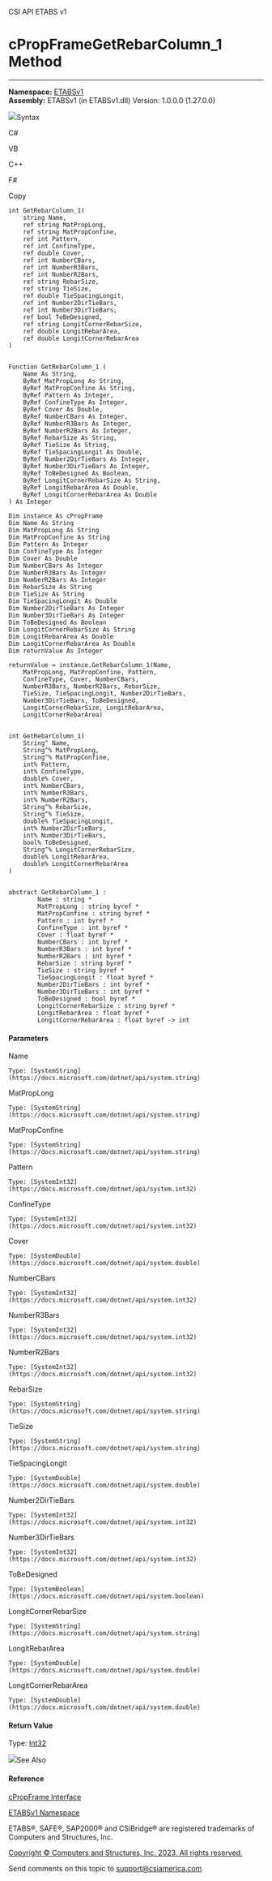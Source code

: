 ﻿

CSI API ETABS v1

# cPropFrameGetRebarColumn_1 Method  
  
---  
  
**Namespace:** [ETABSv1](2780f1b8-2033-5289-2298-1cdb2a7508d9.htm)  
**Assembly:** ETABSv1 (in ETABSv1.dll) Version: 1.0.0.0 (1.27.0.0)

![](../icons/SectionExpanded.png)Syntax

C#

VB

C++

F#

Copy

    
    
    int GetRebarColumn_1(
    	string Name,
    	ref string MatPropLong,
    	ref string MatPropConfine,
    	ref int Pattern,
    	ref int ConfineType,
    	ref double Cover,
    	ref int NumberCBars,
    	ref int NumberR3Bars,
    	ref int NumberR2Bars,
    	ref string RebarSize,
    	ref string TieSize,
    	ref double TieSpacingLongit,
    	ref int Number2DirTieBars,
    	ref int Number3DirTieBars,
    	ref bool ToBeDesigned,
    	ref string LongitCornerRebarSize,
    	ref double LongitRebarArea,
    	ref double LongitCornerRebarArea
    )
    
    
    Function GetRebarColumn_1 ( 
    	Name As String,
    	ByRef MatPropLong As String,
    	ByRef MatPropConfine As String,
    	ByRef Pattern As Integer,
    	ByRef ConfineType As Integer,
    	ByRef Cover As Double,
    	ByRef NumberCBars As Integer,
    	ByRef NumberR3Bars As Integer,
    	ByRef NumberR2Bars As Integer,
    	ByRef RebarSize As String,
    	ByRef TieSize As String,
    	ByRef TieSpacingLongit As Double,
    	ByRef Number2DirTieBars As Integer,
    	ByRef Number3DirTieBars As Integer,
    	ByRef ToBeDesigned As Boolean,
    	ByRef LongitCornerRebarSize As String,
    	ByRef LongitRebarArea As Double,
    	ByRef LongitCornerRebarArea As Double
    ) As Integer
    
    Dim instance As cPropFrame
    Dim Name As String
    Dim MatPropLong As String
    Dim MatPropConfine As String
    Dim Pattern As Integer
    Dim ConfineType As Integer
    Dim Cover As Double
    Dim NumberCBars As Integer
    Dim NumberR3Bars As Integer
    Dim NumberR2Bars As Integer
    Dim RebarSize As String
    Dim TieSize As String
    Dim TieSpacingLongit As Double
    Dim Number2DirTieBars As Integer
    Dim Number3DirTieBars As Integer
    Dim ToBeDesigned As Boolean
    Dim LongitCornerRebarSize As String
    Dim LongitRebarArea As Double
    Dim LongitCornerRebarArea As Double
    Dim returnValue As Integer
    
    returnValue = instance.GetRebarColumn_1(Name, 
    	MatPropLong, MatPropConfine, Pattern, 
    	ConfineType, Cover, NumberCBars, 
    	NumberR3Bars, NumberR2Bars, RebarSize, 
    	TieSize, TieSpacingLongit, Number2DirTieBars, 
    	Number3DirTieBars, ToBeDesigned, 
    	LongitCornerRebarSize, LongitRebarArea, 
    	LongitCornerRebarArea)
    
    
    int GetRebarColumn_1(
    	String^ Name, 
    	String^% MatPropLong, 
    	String^% MatPropConfine, 
    	int% Pattern, 
    	int% ConfineType, 
    	double% Cover, 
    	int% NumberCBars, 
    	int% NumberR3Bars, 
    	int% NumberR2Bars, 
    	String^% RebarSize, 
    	String^% TieSize, 
    	double% TieSpacingLongit, 
    	int% Number2DirTieBars, 
    	int% Number3DirTieBars, 
    	bool% ToBeDesigned, 
    	String^% LongitCornerRebarSize, 
    	double% LongitRebarArea, 
    	double% LongitCornerRebarArea
    )
    
    
    abstract GetRebarColumn_1 : 
            Name : string * 
            MatPropLong : string byref * 
            MatPropConfine : string byref * 
            Pattern : int byref * 
            ConfineType : int byref * 
            Cover : float byref * 
            NumberCBars : int byref * 
            NumberR3Bars : int byref * 
            NumberR2Bars : int byref * 
            RebarSize : string byref * 
            TieSize : string byref * 
            TieSpacingLongit : float byref * 
            Number2DirTieBars : int byref * 
            Number3DirTieBars : int byref * 
            ToBeDesigned : bool byref * 
            LongitCornerRebarSize : string byref * 
            LongitRebarArea : float byref * 
            LongitCornerRebarArea : float byref -> int 
    

#### Parameters

Name

    Type: [SystemString](https://docs.microsoft.com/dotnet/api/system.string)  

MatPropLong

    Type: [SystemString](https://docs.microsoft.com/dotnet/api/system.string)  

MatPropConfine

    Type: [SystemString](https://docs.microsoft.com/dotnet/api/system.string)  

Pattern

    Type: [SystemInt32](https://docs.microsoft.com/dotnet/api/system.int32)  

ConfineType

    Type: [SystemInt32](https://docs.microsoft.com/dotnet/api/system.int32)  

Cover

    Type: [SystemDouble](https://docs.microsoft.com/dotnet/api/system.double)  

NumberCBars

    Type: [SystemInt32](https://docs.microsoft.com/dotnet/api/system.int32)  

NumberR3Bars

    Type: [SystemInt32](https://docs.microsoft.com/dotnet/api/system.int32)  

NumberR2Bars

    Type: [SystemInt32](https://docs.microsoft.com/dotnet/api/system.int32)  

RebarSize

    Type: [SystemString](https://docs.microsoft.com/dotnet/api/system.string)  

TieSize

    Type: [SystemString](https://docs.microsoft.com/dotnet/api/system.string)  

TieSpacingLongit

    Type: [SystemDouble](https://docs.microsoft.com/dotnet/api/system.double)  

Number2DirTieBars

    Type: [SystemInt32](https://docs.microsoft.com/dotnet/api/system.int32)  

Number3DirTieBars

    Type: [SystemInt32](https://docs.microsoft.com/dotnet/api/system.int32)  

ToBeDesigned

    Type: [SystemBoolean](https://docs.microsoft.com/dotnet/api/system.boolean)  

LongitCornerRebarSize

    Type: [SystemString](https://docs.microsoft.com/dotnet/api/system.string)  

LongitRebarArea

    Type: [SystemDouble](https://docs.microsoft.com/dotnet/api/system.double)  

LongitCornerRebarArea

    Type: [SystemDouble](https://docs.microsoft.com/dotnet/api/system.double)  

#### Return Value

Type: [Int32](https://docs.microsoft.com/dotnet/api/system.int32)

![](../icons/SectionExpanded.png)See Also

#### Reference

[cPropFrame Interface](818573fe-2b13-6183-8dc9-0cf3e8e02c7a.htm)

[ETABSv1 Namespace](2780f1b8-2033-5289-2298-1cdb2a7508d9.htm)

ETABS®, SAFE®, SAP2000® and CSiBridge® are registered trademarks of Computers
and Structures, Inc.  

[Copyright © Computers and Structures, Inc. 2023. All rights
reserved.](http://www.csiamerica.com)

Send comments on this topic to
[support@csiamerica.com](mailto:support%40csiamerica.com?Subject=CSI%20API%20ETABS%20v1)

